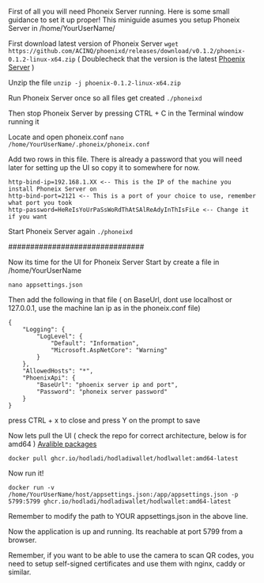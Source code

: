 First of all you will need Phoneix Server running.
Here is some small guidance to set it up proper!
This miniguide asumes you setup Phoneix Server in /home/YourUserName/

First download latest version of Phoneix Server
```wget https://github.com/ACINQ/phoenixd/releases/download/v0.1.2/phoenix-0.1.2-linux-x64.zip```
( Doublecheck that the version is the latest [Phoenix Server](https://phoenix.acinq.co/server) )

Unzip the file
```unzip -j phoenix-0.1.2-linux-x64.zip```

Run Phoneix Server once so all files get created
```./phoneixd```

Then stop Phoneix Server by pressing CTRL + C in the Terminal window running it

Locate and open phoneix.conf
```nano /home/YourUserName/.phoneix/phoneix.conf```

Add two rows in this file. There is already a password that you will need later for setting up the UI so copy it to somewhere for now.
```
http-bind-ip=192.168.1.XX <-- This is the IP of the machine you install Phoneix Server on
http-bind-port=2121 <-- This is a port of your choice to use, remember what port you took
http-password=HeReIsYoUrPaSsWoRdThAtSAlReAdyInThIsFiLe <-- Change it if you want
```

Start Phoneix Server again
```./phoneixd```

###############################

Now its time for the UI for Phoneix Server
Start by create a file in /home/YourUserName

```nano appsettings.json```

Then add the following in that file
( on BaseUrl, dont use localhost or 127.0.0.1, use the machine lan ip as in the phoneix.conf file)
```
{
    "Logging": {
        "LogLevel": {
            "Default": "Information",
            "Microsoft.AspNetCore": "Warning"
        }
    },
    "AllowedHosts": "*",
    "PhoenixApi": {
        "BaseUrl": "phoenix server ip and port", 
        "Password": "phoneix server password"
    }
}
```

press CTRL + x to close and press Y on the prompt to save

Now lets pull the UI ( check the repo for correct architecture, below is for amd64 )
[Avalible packages](https://github.com/Hodladi/HodladiWallet/pkgs/container/hodladiwallet%2Fhodlwallet)

```
docker pull ghcr.io/hodladi/hodladiwallet/hodlwallet:amd64-latest
```

Now run it!
```
docker run -v /home/YourUserName/host/appsettings.json:/app/appsettings.json -p 5799:5799 ghcr.io/hodladi/hodladiwallet/hodlwallet:amd64-latest
```
Remember to modify the path to YOUR appsettings.json in the above line.

Now the application is up and running. Its reachable at port 5799 from a browser.

Remember, if you want to be able to use the camera to scan QR codes, you need to setup self-signed certificates and use them with nginx, caddy or similar.
